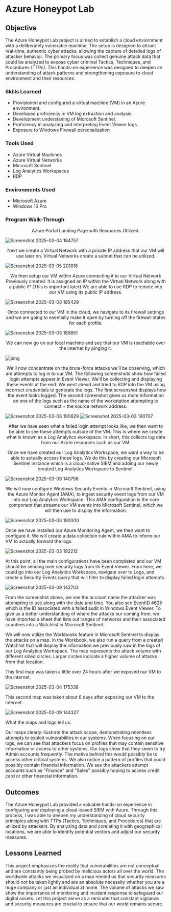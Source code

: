 # Azure Honeypot Lab 

## Objective 

The Azure Honeypot Lab project is aimed to establish a cloud enviornment with a deliberately vulnerable machine. The setup is designed to attract real-time, authentic cyber attacks, allowing the capture of detailed logs of attacker behavior. The primary focus was collect genuine attack data that could be analyzed to expose cyber criminal Tactics, Techniques, and Procedures (TTPs). This hands-on experience was designed to deepen an understanding of attack patterns and strengthening exposure to cloud environment and their resources. 

### Skills Learned

- Provisioned and configured a virtual machine (VM) in an Azure environment.
- Developed proficiency in VM log extraction and analysis.
- Development understaning of Microsoft Sentinel.
- Proficiency in analyzing and interpreting Event Viewer logs.
- Exposure to Windows Firewall personalization 

### Tools Used

- Azure Virtual Machines
- Azure Virtual Networks
- Microsoft Sentinel
- Log Analytics Workspaces
- RDP

### Environments Used

 - Microsoft Azure
 - Windows 10 Pro

  ### Program Walk-Through
  
<p align="center">
  Azure Portal Landing Page with Resources Utilized.
</p>

![Screenshot 2025-03-04 184757](https://github.com/user-attachments/assets/2d39b87c-30c6-4546-9ad7-7f1841e2950a)

<p align="center">
  Next we create a Virtual Network with a private IP address that our VM will use later on. Virtual Networks create a subnet that can be utilized. 
</p>

![Screenshot 2025-03-05 201818](https://github.com/user-attachments/assets/dc308fb8-ee1b-4792-9334-909718bc5817)

<p align="center">
  We then setup our VM within Azure connecting it to our Virtual Network Previously created.
  It is assigned an IP within the Virtual Network along with a public IP (This is important later)
  We are able to use RDP to remote into our VM using its public IP address.
</p>

![Screenshot 2025-03-03 185429](https://github.com/user-attachments/assets/402a66cb-b083-4de7-88c8-86b1bc49506e)

<p align ="center">
Once connected to our VM in the cloud, we navigate to its firewall settings and we are going to esentially make it open by turning off the firewall states for each profile.
</p>

![Screenshot 2025-03-03 185851](https://github.com/user-attachments/assets/714950eb-69e4-4903-816c-b1d59c304d23)

<p align ="center">
We can now go on our local machine and see that our VM is reachable over the internet by pinging it.
</p>

![ping](https://github.com/user-attachments/assets/de8a4353-0a81-403c-b476-8c0c42bd3e00)

<p align ="center">
We'll now concentrate on the brute-force attacks we'll be observing, which are attempts to log in to our VM. The following screenshots show how failed login attempts appear in Event Viewer. We'll be collecting and displaying these events at the end. We went ahead and tried to RDP into the VM using incorrect credentials to generate the logs. The first screenshot displays how the event looks logged. The second screenshot gives us more information on one of the logs such as the name of the workstation attempting to connect + the source network address. 
</p>

![Screenshot 2025-03-03 190629](https://github.com/user-attachments/assets/19a7154d-9602-4880-9e9d-0bee242c59d0)
![Screenshot 2025-03-03 190707](https://github.com/user-attachments/assets/030fa7f9-4f6f-4461-9890-e8bbb799f0b6)

<p align ="center">
After we have seen what a failed login attempt looks like, we then want to be able to see these attempts outside of the VM. This is where we create what is known as a Log Analytics workspace. In short, this collects log data from our Azure resources such as our VM. 
</p>

<p align ="center">
Once we have created our Log Analytics Workspace, we want a way to be able to actually access those logs. We do this by creating our Microsoft Sentinel instance which is a cloud-native SIEM and adding our newly created Log Analytics Workspace to Sentinel.  
</p>

![Screenshot 2025-03-09 140756](https://github.com/user-attachments/assets/e4650501-55e1-4d56-8ea6-dcaba05ec8d4)

<p align ="center">
We will now configure Windows Security Events in Microsoft Sentinel, using the Azure Monitor Agent (AMA), to ingest security event logs from our VM into our Log Analytics Workspace. This AMA configuration is the core component that streams our VM events into Microsoft Sentinel, which we will then use to display the information.
</p>

![Screenshot 2025-03-03 192000](https://github.com/user-attachments/assets/9a315c59-a381-4a8c-b2a6-d9d4d329cd4f)

<p aligh="center">
Once we have installed our Azure Monitoring Agent, we then want to configure it. We will create a data collection rule within AMA to inform our VM to actually forward the logs.
</p> 

![Screenshot 2025-03-03 192212](https://github.com/user-attachments/assets/9f47c4d6-3b8b-4126-b35f-27721a6aaeb7)

<p aligh="center">
At this point, all the main configurations have been completed and our VM should be sending over security logs from its Event Viewer. From here, we could go into our Log Analytics Workspace, navigate over to Logs, and create a Security Events query that will filter to display failed login attempts.
</p> 

![Screenshot 2025-03-09 142703](https://github.com/user-attachments/assets/266cd91a-c1f1-4798-9dda-89115b37aa03)

<p aligh="center">
From the screenshot above, we see the account name the attacker was attempting to use along with the date and time. You also see EventID 4625 which is the ID associated with a failed audit in Windows Event Viewer. To give us a better understanding of where the attacks our coming from, we have imported a sheet that lists out ranges of networks and their associated countires into a Watchlist in Microsoft Sentinel.  
</p>

<p aligh="center">
We will now utilize the Workbooks feature in Microsoft Sentinel to display the attacks on a map. In the Workbook, we also run a query from a created Watchlist that will display the information we previously saw in the logs of our Log Analytics Workspace. The map represents the attack volume with different sized circles. Larger circles indicate a higher volume of attacks from that location.   
</p>

<p aligh="center">
This first map was taken a little over 24 hours after we exposed our VM to the internet.
</p>

![Screenshot 2025-03-04 175338](https://github.com/user-attachments/assets/8b6f3513-eef9-4d66-a4aa-e340987201be)

<p aligh="center">
This second map was taken about 6 days after exposing our VM to the internet.
</p>

![Screenshot 2025-03-09 144327](https://github.com/user-attachments/assets/7efdefa8-a1d1-4927-b464-11ce01e0068d)

<p aligh="center">
What the maps and logs tell us:
</p>
<p aligh="center">
Our maps clearly illustrate the attack scope, demonstrating relentless attempts to exploit vulnerabilites in our systems. When focusing on our logs, we can see that attackers focus on profiles that may contain sensitive information or access to other systems. Our logs show that they seem to try Admin accounts frequently. The motive behind this would possibly be to access other critical systems. We also notice a pattern of profiles that could possibly contain financial information. We see the attackers attempt accounts such as "Finance" and "Sales" possibly hoping to access credit card or other financial information.  
</p>

## Outcomes

The Azure Honeypot Lab provided a valuable hands-on experience in configuring and deploying a cloud-based SIEM with Azure. Through this process, I was able to deepen my understanding of cloud security principles along with TTPs (Tactics, Techniques, and Procedures) that are utilized by attackers. By analyzing data and corelating it with geographical locations, we are able to identify potential vectors and adjust our security measures.

## Lessons Learned

This project emphasizes the reality that vulnerabilities are not conceptual and are constantly being probed by malicious actors all over the world. The worldwide attacks we visualized on a map remind us that security measures should not be taken lightly and are an absolute necessity whether you are a huge company or just an individual at home. The volume of attacks we saw show the importance of monitoring and incident response to safeguard our digital assets. Let this project serve as a reminder that constant vigilance and security measures are crucial to ensure that our world remains secure. 
